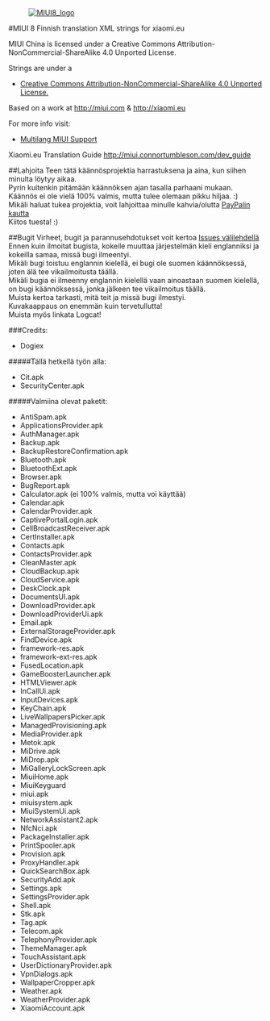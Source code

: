 <dl><dd><a href="https://xiaomi.eu/" target="_blank"><img src="http://i.imgur.com/8mHvQNw.png" border="0" alt="MIUI8_logo"></a></dd></dl>




#MIUI 8 Finnish translation XML strings for xiaomi.eu

MIUI China is licensed under a Creative Commons Attribution-NonCommercial-ShareAlike 4.0 Unported License.

Strings are under a 
- [Creative Commons Attribution-NonCommercial-ShareAlike 4.0 Unported License.](https://creativecommons.org/licenses/by-nc-sa/4.0/)

Based on a work at http://miui.com & http://xiaomi.eu

For more info visit:
- [Multilang MIUI Support](http://xiaomi.eu) 

Xiaomi.eu Translation Guide http://miui.connortumbleson.com/dev_guide

##Lahjoita
  Teen tätä käännösprojektia harrastuksena ja aina, kun siihen minulta löytyy aikaa.  
  Pyrin kuitenkin pitämään käännöksen ajan tasalla parhaani mukaan.  
  Käännös ei ole vielä 100% valmis, mutta tulee olemaan pikku hiljaa. :)  
  Mikäli haluat tukea projektia, voit lahjoittaa minulle kahvia/olutta [PayPalin kautta](https://paypal.me/dogiex)  
  Kiitos tuesta! :)

##Bugit
  Virheet, bugit ja parannusehdotukset voit kertoa [Issues välilehdellä](https://github.com/dogiex/MIUI-8.0-XML-FINNISH/issues)  
  Ennen kuin ilmoitat bugista, kokeile muuttaa järjestelmän kieli englanniksi ja kokeilla samaa, missä bugi ilmeentyi.  
  Mikäli bugi toistuu englannin kielellä, ei bugi ole suomen käännöksessä, joten älä tee vikailmoitusta täällä.  
  Mikäli bugia ei ilmeenny englannin kielellä vaan ainoastaan suomen kielellä, on bugi käännöksessä, jonka jälkeen tee vikailmoitus täällä.  
  Muista kertoa tarkasti, mitä teit ja missä bugi ilmestyi.  
  Kuvakaappaus on enemmän kuin tervetullutta!  
  Muista myös linkata Logcat!  

###Credits:
- Dogiex

#####Tällä hetkellä työn alla:
- Cit.apk
- SecurityCenter.apk

#####Valmiina olevat paketit:
- AntiSpam.apk
- ApplicationsProvider.apk
- AuthManager.apk
- Backup.apk
- BackupRestoreConfirmation.apk
- Bluetooth.apk
- BluetoothExt.apk
- Browser.apk
- BugReport.apk
- Calculator.apk (ei 100% valmis, mutta voi käyttää)
- Calendar.apk
- CalendarProvider.apk
- CaptivePortalLogin.apk
- CellBroadcastReceiver.apk
- CertInstaller.apk
- Contacts.apk
- ContactsProvider.apk
- CleanMaster.apk
- CloudBackup.apk
- CloudService.apk
- DeskClock.apk
- DocumentsUI.apk
- DownloadProvider.apk
- DownloadProviderUi.apk
- Email.apk
- ExternalStorageProvider.apk
- FindDevice.apk
- framework-res.apk
- framework-ext-res.apk
- FusedLocation.apk
- GameBoosterLauncher.apk
- HTMLViewer.apk
- InCallUi.apk
- InputDevices.apk
- KeyChain.apk
- LiveWallpapersPicker.apk
- ManagedProvisioning.apk
- MediaProvider.apk
- Metok.apk
- MiDrive.apk
- MiDrop.apk
- MiGalleryLockScreen.apk
- MiuiHome.apk
- MiuiKeyguard
- miui.apk
- miuisystem.apk
- MiuiSystemUi.apk
- NetworkAssistant2.apk
- NfcNci.apk
- PackageInstaller.apk
- PrintSpooler.apk
- Provision.apk
- ProxyHandler.apk
- QuickSearchBox.apk
- SecurityAdd.apk
- Settings.apk
- SettingsProvider.apk
- Shell.apk
- Stk.apk
- Tag.apk
- Telecom.apk
- TelephonyProvider.apk
- ThemeManager.apk
- TouchAssistant.apk
- UserDictionaryProvider.apk
- VpnDialogs.apk
- WallpaperCropper.apk
- Weather.apk
- WeatherProvider.apk
- XiaomiAccount.apk
